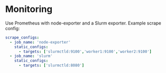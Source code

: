 # Monitoring

Use Prometheus with node-exporter and a Slurm exporter. Example scrape config:

```yaml
scrape_configs:
  - job_name: 'node-exporter'
    static_configs:
      - targets: ['slurmctld:9100','worker1:9100','worker2:9100']
  - job_name: 'slurm'
    static_configs:
      - targets: ['slurmctld:8080']
```
